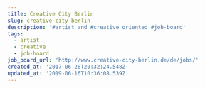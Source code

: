 ```yaml
---
title: Creative City Berlin
slug: creative-city-berlin
description: '#artist and #creative oriented #job-board'
tags:
  - artist
  - creative
  - job-board
job_board_url: 'http://www.creative-city-berlin.de/de/jobs/'
created_at: '2017-06-28T20:32:24.548Z'
updated_at: '2019-06-16T10:36:08.539Z'
---
```

